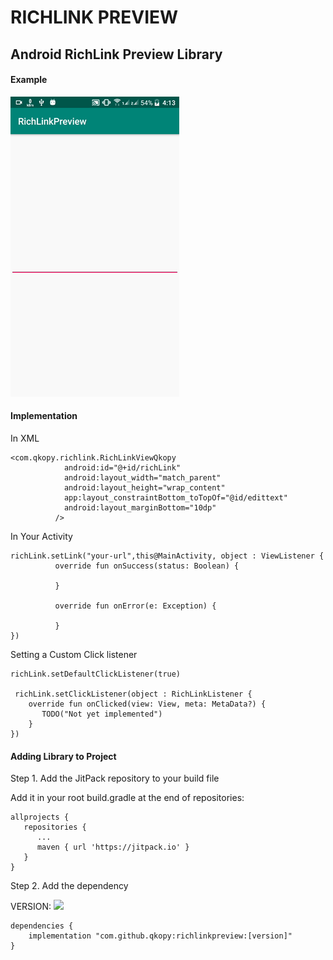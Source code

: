 # RICHLINK PREVIEW
## Android RichLink Preview Library

#### Example

![](richlink.gif)



#### Implementation

In XML

```
<com.qkopy.richlink.RichLinkViewQkopy
            android:id="@+id/richLink"
            android:layout_width="match_parent"
            android:layout_height="wrap_content"
            app:layout_constraintBottom_toTopOf="@id/edittext"
            android:layout_marginBottom="10dp"
          />
```

In Your Activity

```
richLink.setLink("your-url",this@MainActivity, object : ViewListener {
          override fun onSuccess(status: Boolean) {

          }

          override fun onError(e: Exception) {

          }
})
```

Setting a Custom Click listener

```
richLink.setDefaultClickListener(true)

 richLink.setClickListener(object : RichLinkListener {
    override fun onClicked(view: View, meta: MetaData?) {
       TODO("Not yet implemented")
    }
})
```

#### Adding Library to Project

Step 1. Add the JitPack repository to your build file

Add it in your root build.gradle at the end of repositories:

```
allprojects {
   repositories {
      ...
      maven { url 'https://jitpack.io' }
   }
}
```
Step 2. Add the dependency

VERSION: [![](https://jitpack.io/v/qkopy/richlinkpreview.svg)](https://jitpack.io/#qkopy/richlinkpreview)

```
dependencies {
    implementation "com.github.qkopy:richlinkpreview:[version]"
}
```

